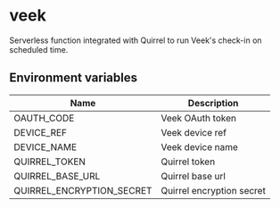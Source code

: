 # veek

Serverless function integrated with Quirrel to run Veek's check-in on scheduled time.

## Environment variables

| Name                      | Description               |
| ------------------------- | ------------------------- |
| OAUTH_CODE                | Veek OAuth token          |
| DEVICE_REF                | Veek device ref           |
| DEVICE_NAME               | Veek device name          |
| QUIRREL_TOKEN             | Quirrel token             |
| QUIRREL_BASE_URL          | Quirrel base url          |
| QUIRREL_ENCRYPTION_SECRET | Quirrel encryption secret |
